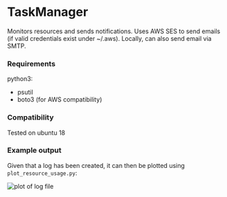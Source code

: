 # TaskManager
Monitors resources and sends notifications. Uses AWS SES to send emails (if valid credentials exist under ~/.aws). Locally, can also send email via SMTP.

### Requirements
python3:
  - psutil
  - boto3 (for AWS compatibility)

### Compatibility
Tested on ubuntu 18

### Example output
Given that a log has been created, it can then be plotted using `plot_resource_usage.py`:

![plot of log file](https://github.com/rlorigro/TaskManager/raw/master/log_2019_2_11_17_33_19_458174.png)
